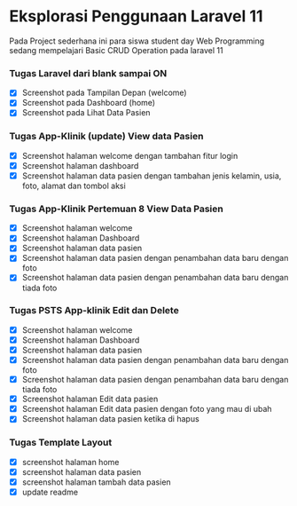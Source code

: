 # Eksplorasi Penggunaan Laravel 11

Pada Project sederhana ini para siswa student day Web Programming sedang mempelajari Basic CRUD Operation pada laravel 11

### Tugas Laravel dari blank sampai ON

- [x] Screenshot pada Tampilan Depan (welcome)
- [x] Screenshot pada Dashboard (home)
- [x] Screenshot pada Lihat Data Pasien

### Tugas App-Klinik (update) View data Pasien

- [x] Screenshot halaman welcome dengan tambahan fitur login
- [x] Screenshot halaman dashboard
- [x] Screenshot halaman data pasien dengan tambahan jenis kelamin, usia, foto, alamat dan tombol aksi

### Tugas App-Klinik Pertemuan 8 View Data Pasien

- [x] Screenshot halaman welcome
- [x] Screenshot halaman Dashboard
- [x] Screenshot halaman data pasien
- [x] Screenshot halaman data pasien dengan penambahan data baru dengan foto
- [x] Screenshot halaman data pasien dengan penambahan data baru dengan tiada foto

### Tugas PSTS App-klinik Edit dan Delete

- [x] Screenshot halaman welcome
- [x] Screenshot halaman Dashboard
- [x] Screenshot halaman data pasien
- [x] Screenshot halaman data pasien dengan penambahan data baru dengan foto
- [x] Screenshot halaman data pasien dengan penambahan data baru dengan tiada foto
- [x] Screenshot halaman Edit data pasien
- [x] Screenshot halaman Edit data pasien dengan foto yang mau di ubah
- [x] Screenshot halaman data pasien ketika di hapus

### Tugas Template Layout
- [x] screenshot halaman home
- [x] screenshot halaman data pasien
- [x] screenshot halaman tambah data pasien
- [x] update readme
